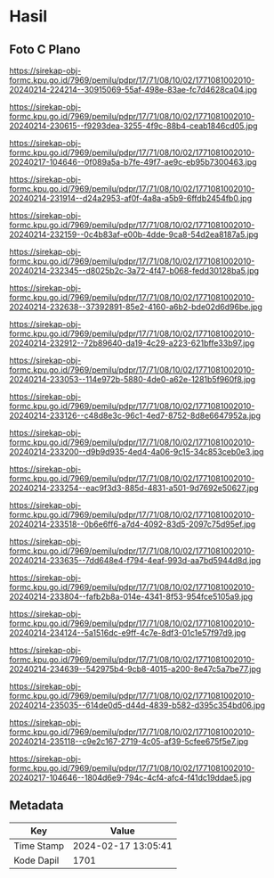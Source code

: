 # Hasil

## Foto C Plano

https://sirekap-obj-formc.kpu.go.id/7969/pemilu/pdpr/17/71/08/10/02/1771081002010-20240214-224214--30915069-55af-498e-83ae-fc7d4628ca04.jpg

https://sirekap-obj-formc.kpu.go.id/7969/pemilu/pdpr/17/71/08/10/02/1771081002010-20240214-230615--f9293dea-3255-4f9c-88b4-ceab1846cd05.jpg

https://sirekap-obj-formc.kpu.go.id/7969/pemilu/pdpr/17/71/08/10/02/1771081002010-20240217-104646--0f089a5a-b7fe-49f7-ae9c-eb95b7300463.jpg

https://sirekap-obj-formc.kpu.go.id/7969/pemilu/pdpr/17/71/08/10/02/1771081002010-20240214-231914--d24a2953-af0f-4a8a-a5b9-6ffdb2454fb0.jpg

https://sirekap-obj-formc.kpu.go.id/7969/pemilu/pdpr/17/71/08/10/02/1771081002010-20240214-232159--0c4b83af-e00b-4dde-9ca8-54d2ea8187a5.jpg

https://sirekap-obj-formc.kpu.go.id/7969/pemilu/pdpr/17/71/08/10/02/1771081002010-20240214-232345--d8025b2c-3a72-4f47-b068-fedd30128ba5.jpg

https://sirekap-obj-formc.kpu.go.id/7969/pemilu/pdpr/17/71/08/10/02/1771081002010-20240214-232638--37392891-85e2-4160-a6b2-bde02d6d96be.jpg

https://sirekap-obj-formc.kpu.go.id/7969/pemilu/pdpr/17/71/08/10/02/1771081002010-20240214-232912--72b89640-da19-4c29-a223-621bffe33b97.jpg

https://sirekap-obj-formc.kpu.go.id/7969/pemilu/pdpr/17/71/08/10/02/1771081002010-20240214-233053--114e972b-5880-4de0-a62e-1281b5f960f8.jpg

https://sirekap-obj-formc.kpu.go.id/7969/pemilu/pdpr/17/71/08/10/02/1771081002010-20240214-233126--c48d8e3c-96c1-4ed7-8752-8d8e6647952a.jpg

https://sirekap-obj-formc.kpu.go.id/7969/pemilu/pdpr/17/71/08/10/02/1771081002010-20240214-233200--d9b9d935-4ed4-4a06-9c15-34c853ceb0e3.jpg

https://sirekap-obj-formc.kpu.go.id/7969/pemilu/pdpr/17/71/08/10/02/1771081002010-20240214-233254--eac9f3d3-885d-4831-a501-9d7692e50627.jpg

https://sirekap-obj-formc.kpu.go.id/7969/pemilu/pdpr/17/71/08/10/02/1771081002010-20240214-233518--0b6e6ff6-a7d4-4092-83d5-2097c75d95ef.jpg

https://sirekap-obj-formc.kpu.go.id/7969/pemilu/pdpr/17/71/08/10/02/1771081002010-20240214-233635--7dd648e4-f794-4eaf-993d-aa7bd5944d8d.jpg

https://sirekap-obj-formc.kpu.go.id/7969/pemilu/pdpr/17/71/08/10/02/1771081002010-20240214-233804--fafb2b8a-014e-4341-8f53-954fce5105a9.jpg

https://sirekap-obj-formc.kpu.go.id/7969/pemilu/pdpr/17/71/08/10/02/1771081002010-20240214-234124--5a1516dc-e9ff-4c7e-8df3-01c1e57f97d9.jpg

https://sirekap-obj-formc.kpu.go.id/7969/pemilu/pdpr/17/71/08/10/02/1771081002010-20240214-234639--542975b4-9cb8-4015-a200-8e47c5a7be77.jpg

https://sirekap-obj-formc.kpu.go.id/7969/pemilu/pdpr/17/71/08/10/02/1771081002010-20240214-235035--614de0d5-d44d-4839-b582-d395c354bd06.jpg

https://sirekap-obj-formc.kpu.go.id/7969/pemilu/pdpr/17/71/08/10/02/1771081002010-20240214-235118--c9e2c167-2719-4c05-af39-5cfee675f5e7.jpg

https://sirekap-obj-formc.kpu.go.id/7969/pemilu/pdpr/17/71/08/10/02/1771081002010-20240217-104646--1804d6e9-794c-4cf4-afc4-f41dc19ddae5.jpg


## Metadata

| Key        | Value               |
| ---------- | ------------------- |
| Time Stamp | 2024-02-17 13:05:41 |
| Kode Dapil | 1701                |



